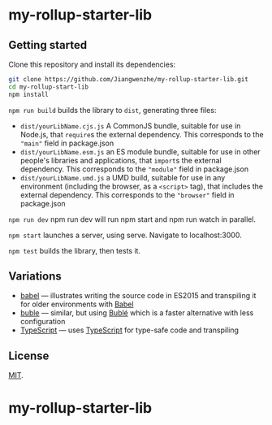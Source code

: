 # my-rollup-starter-lib

## Getting started

Clone this repository and install its dependencies:

```bash
git clone https://github.com/Jiangwenzhe/my-rollup-starter-lib.git
cd my-rollup-start-lib
npm install
```

`npm run build` builds the library to `dist`, generating three files:

* `dist/yourLibName.cjs.js`
    A CommonJS bundle, suitable for use in Node.js, that `require`s the external dependency. This corresponds to the `"main"` field in package.json
* `dist/yourLibName.esm.js`
    an ES module bundle, suitable for use in other people's libraries and applications, that `import`s the external dependency. This corresponds to the `"module"` field in package.json
* `dist/yourLibName.umd.js`
    a UMD build, suitable for use in any environment (including the browser, as a `<script>` tag), that includes the external dependency. This corresponds to the `"browser"` field in package.json

`npm run dev` npm run dev will run npm start and npm run watch in parallel.

`npm start` launches a server, using serve. Navigate to localhost:3000.

`npm test` builds the library, then tests it.

## Variations

* [babel](https://github.com/rollup/rollup-starter-lib/tree/babel) — illustrates writing the source code in ES2015 and transpiling it for older environments with [Babel](https://babeljs.io/)
* [buble](https://github.com/rollup/rollup-starter-lib/tree/buble) — similar, but using [Bublé](https://buble.surge.sh/) which is a faster alternative with less configuration
* [TypeScript](https://github.com/rollup/rollup-starter-lib/tree/typescript) — uses [TypeScript](https://www.typescriptlang.org/) for type-safe code and transpiling



## License

[MIT](LICENSE).
# my-rollup-starter-lib
